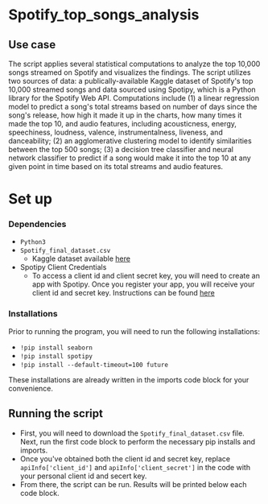 # Spotify_top_songs_analysis

## Use case
The script applies several statistical computations to analyze the top 10,000 songs streamed on Spotify and visualizes the findings. The script utilizes two sources of data: a publically-available Kaggle dataset of Spotify's top 10,000 streamed songs and data sourced using Spotipy, which is a Python library for the Spotify Web API. Computations include (1) a linear regression model to predict a song's total streams based on number of days since the song's release, how high it made it up in the charts, how many times it made the top 10, and audio features, including acousticness, energy, speechiness, loudness, valence, instrumentalness, liveness, and danceability; (2) an agglomerative clustering model to identify similarities between the top 500 songs; (3) a decision tree classifier and neural network classifier to predict if a song would make it into the top 10 at any given point in time based on its total streams and audio features. 

# Set up
### Dependencies
- `Python3`
- `Spotify_final_dataset.csv`
  - Kaggle dataset available [here](https://www.kaggle.com/datasets/rakkesharv/spotify-top-10000-streamed-songs)
- Spotipy Client Credentials
  - To access a client id and client secret key, you will need to create an app with Spotipy. Once you register your app, you will receive your client id and secret key. Instructions can be found [here](https://spotipy.readthedocs.io/en/2.6.3/#getting-started)
 
### Installations
Prior to running the program, you will need to run the following installations:

 - `!pip install seaborn`
 - `!pip install spotipy`
 - `!pip install --default-timeout=100 future`

These installations are already written in the imports code block for your convenience. 

## Running the script
- First, you will need to download the `Spotify_final_dataset.csv` file. Next, run the first code block to perform the necessary pip installs and imports.
- Once you've obtained both the client id and secret key, replace `apiInfo['client_id']` and  `apiInfo['client_secret']` in the code with your personal client id and secert key.
- From there, the script can be run. Results will be printed below each code block. 
